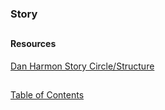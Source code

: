 ### Story

##

##

#### Resources

[Dan Harmon Story Circle/Structure](https://channel101.fandom.com/wiki/Story_Structure_101:_Super_Basic_Shit)

##

[Table of Contents](https://github.com/mycroftwilde/devil-steps-in-a-myth-system/tree/main/ref_guide)
